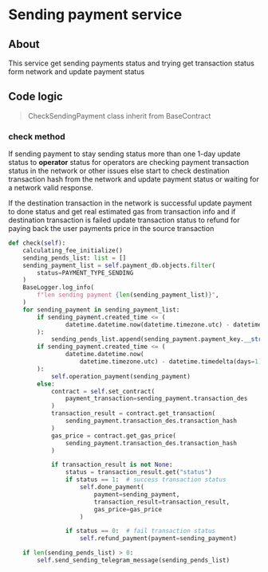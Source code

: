 # Sending payment service
## About
This service get sending payments status and trying get transaction status form network and update 
payment status

## Code logic
> CheckSendingPayment class inherit from BaseContract

### check method
If sending payment to stay sending status more than one 1-day update status to **operator** status for
operators are checking payment transaction status in the network or other issues
else start to check destination transaction hash from the network and update payment status
or waiting for a network valid response.

If the destination transaction in the network is successful update payment to done status and get real estimated gas
from transaction info and if destination transaction is failed 
update transaction status to refund for paying back the user payments price in the source transaction
```python
def check(self):
    calculating_fee_initialize()
    sending_pends_list: list = []
    sending_payment_list = self.payment_db.objects.filter(
        status=PAYMENT_TYPE_SENDING
    )
    BaseLogger.log_info(
        f"len sending payment {len(sending_payment_list)}",
    )
    for sending_payment in sending_payment_list:
        if sending_payment.created_time <= (
                datetime.datetime.now(datetime.timezone.utc) - datetime.timedelta(seconds=300)
        ):
            sending_pends_list.append(sending_payment.payment_key.__str__())
        if sending_payment.created_time <= (
                datetime.datetime.now(
                    datetime.timezone.utc) - datetime.timedelta(days=1)
        ):
            self.operation_payment(sending_payment)
        else:
            contract = self.set_contract(
                payment_transaction=sending_payment.transaction_des
            )
            transaction_result = contract.get_transaction(
                sending_payment.transaction_des.transaction_hash
            )
            gas_price = contract.get_gas_price(
                sending_payment.transaction_des.transaction_hash
            )

            if transaction_result is not None:
                status = transaction_result.get("status")
                if status == 1:  # success transaction status
                    self.done_payment(
                        payment=sending_payment,
                        transaction_result=transaction_result,
                        gas_price=gas_price
                    )

                if status == 0:  # fail transaction status
                    self.refund_payment(payment=sending_payment)

    if len(sending_pends_list) > 0:
        self.send_sending_telegram_message(sending_pends_list)
```